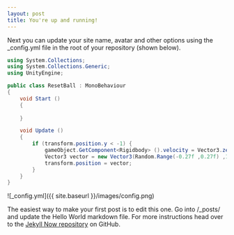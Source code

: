 ```yaml
---
layout: post
title: You're up and running!
---
```


Next you can update your site name, avatar and other options using the _config.yml file in the root of your repository (shown below).


```cs
using System.Collections;
using System.Collections.Generic;
using UnityEngine;

public class ResetBall : MonoBehaviour
{
	void Start ()
	{
		
	}

	void Update ()
	{
		if (transform.position.y < -1) {
			gameObject.GetComponent<Rigidbody> ().velocity = Vector3.zero;
			Vector3 vector = new Vector3(Random.Range(-0.27f ,0.27f) ,1,Random.Range(0.15f ,0.40f));
			transform.position = vector;
		}
	}
}


```


![_config.yml]({{ site.baseurl }}/images/config.png)

The easiest way to make your first post is to edit this one. Go into /_posts/ and update the Hello World markdown file. For more instructions head over to the [Jekyll Now repository](https://github.com/barryclark/jekyll-now) on GitHub.
<!--stackedit_data:
eyJoaXN0b3J5IjpbLTEwODI4ODQ2MDksMTU5MDc0NzY0NV19
-->